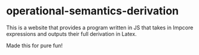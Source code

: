 # operational-semantics-derivation

This is a website that provides a program written in JS that takes in Impcore expressions and outputs their full derivation in Latex.

Made this for pure fun!
